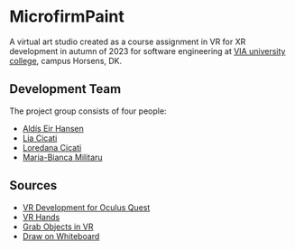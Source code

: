 # MicrofirmPaint
A virtual art studio created as a course assignment in VR for XR development in autumn of 2023 for software engineering at [VIA university college](https://via.dk), campus Horsens, DK.  

## Development Team
The project group consists of four people:

- [Aldís Eir Hansen](https://github.com/AlleyCatRacer)
- [Lia Cicati](https://github.com/LiaCicati)
- [Loredana Cicati](https://github.com/LoredanaCicati)
- [Maria-Bianca Militaru](https://github.com/biancamilitaru)

## Sources
- [VR Development for Oculus Quest](https://www.youtube.com/watch?v=MJjj-EzMVTc&list=PLi-PVxA9VifcdqzeQ1bkV_T5B-YuLKNII&index=11)
- [VR Hands](https://www.youtube.com/watch?v=ijcn-mIJL5s)
- [Grab Objects in VR](https://www.youtube.com/watch?v=FyhNnbZR28I)
- [Draw on Whiteboard](https://www.youtube.com/watch?v=sHE5ubsP-E8&t=1702s)
